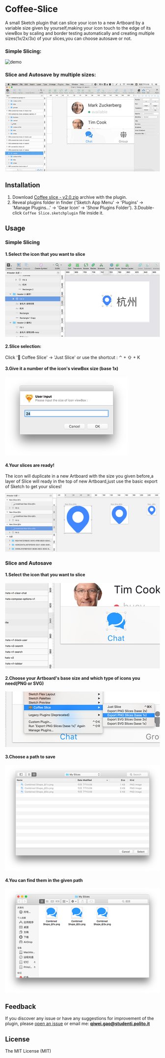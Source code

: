 Coffee-Slice
===========

A small Sketch plugin that can slice your icon to a new Artboard by a variable size given by yourself,making your icon touch to the edge of its viewBox by scaling and border testing automatically and creating multiple sizes(1x/2x/3x) of your slices,you can choose autosave or not.

### Simple Slicing:

   ![demo](https://github.com/KivyGogh/Coffee-Slice/blob/master/img/demo1.gif)

### Slice and Autosave by multiple sizes:

   ![demo](https://github.com/KivyGogh/Coffee-Slice/blob/master/img/demo2.gif)

## Installation

1. Download [Coffee slice - v2.0.zip](https://github.com/KivyGogh/Coffee-Slice/blob/master/installer-package/Coffee-Slice.sketchplugin.zip?raw=true) archive with the plugin.
2. Reveal plugins folder in finder ('Sketch App Menu' -> 'Plugins' -> 'Manage Plugins...' -> 'Gear Icon' -> 'Show Plugins Folder').
3.Double-click `Coffee Slice.sketchplugin` file inside it.

## Usage

### Simple Slicing

#### 1.Select the icon that you want to slice

   ![selection](https://github.com/KivyGogh/Coffee-Slice/blob/master/img/selectIcon.png)

#### 2.Slice selection:

 Click '🙉 Coffee Slice' -> 'Just Slice' or use the shortcut : ⌃ + ⇧ + K

#### 3.Give it a number of the icon's viewBox size (base 1x)

   ![input size](https://github.com/KivyGogh/Coffee-Slice/blob/master/img/inputSize.png)

#### 4.Your slices are ready!

The icon will duplicate in a new Artboard with the size you given before,a layer of Slice will ready in the top of new Artboard,just use the basic export of Sketch to get your slices!

   ![readied](https://github.com/KivyGogh/Coffee-Slice/blob/master/img/readied.png)

### Slice and Autosave

#### 1.Select the icon that you want to slice

   ![selection](https://github.com/KivyGogh/Coffee-Slice/blob/master/img/autosave1.png)

#### 2.Choose your Artboard's base size and which type of icons you need(PNG or SVG)

   ![selection](https://github.com/KivyGogh/Coffee-Slice/blob/master/img/autosave2.png)

#### 3.Choose a path to save

   ![selection](https://github.com/KivyGogh/Coffee-Slice/blob/master/img/autosave3.png)

#### 4.You can find them in the given path

   ![selection](https://github.com/KivyGogh/Coffee-Slice/blob/master/img/autosave4.png)



## Feedback

If you discover any issue or have any suggestions for improvement of the plugin, please [open an issue](https://github.com/kivygogh/Coffee-Slice/issues) or email me: **qiwei.gao@studenti.polito.it**

## License

The MIT License (MIT)
